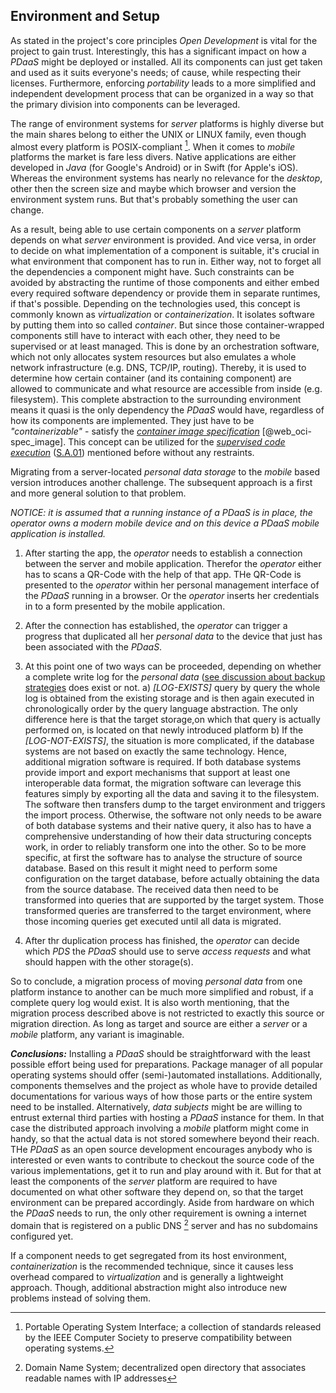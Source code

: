 ## Environment and Setup



As stated in the project's core principles *Open Development* is vital for the project to gain 
trust. Interestingly, this has a significant impact on how a *PDaaS* might be deployed or installed. 
All its components can just get taken and used as it suits everyone's needs; of cause, while 
respecting their licenses. Furthermore, enforcing *portability* leads to a more simplified and 
independent development process that can be organized in a way so that the primary division into 
components can be leveraged. 

The range of environment systems for *server* platforms is highly diverse but the main shares belong
to either the UNIX or LINUX family, even though almost every platform is POSIX-compliant 
[^abbr_posix]. When it comes to *mobile* platforms the market is fare less divers. Native 
applications are either developed in *Java* (for Google's Android) or in Swift (for Apple's iOS).
Whereas the environment systems has nearly no relevance for the *desktop*, other then the screen 
size and maybe which browser and version the environment system runs. But that's probably something 
the user can change.

As a result, being able to use certain components on a *server* platform depends on what *server* 
environment is provided. And vice versa, in order to decide on what implementation of a component is 
suitable, it's crucial in what environment that component has to run in. Either way, not to forget 
all the dependencies a component might have.
Such constraints can be avoided by abstracting the runtime of those components and either embed 
every required software dependency or provide them in separate runtimes, if that's possible. 
Depending on the technologies used, this concept is commonly known as *virtualization* or 
*containerization*. It isolates software by putting them into so called *container*. But since 
those container-wrapped components still have to interact with each other, they need to be 
supervised or at least managed. This is done by an orchestration software, which not only allocates 
system resources but also emulates a whole network infrastructure (e.g. DNS, TCP/IP, routing).
Thereby, it is used to determine how certain container (and its containing component) are allowed 
to communicate and what resource are accessible from inside (e.g. filesystem). This complete 
abstraction to the surrounding environment means it quasi is the only dependency the *PDaaS* would
have, regardless of how its components are implemented. They just have to be *"containerizable"* - 
satisfy the *[container image specification](#link-container)* [@web_oci-spec_image].
This concept can be utilized for the *[supervised code execution](#supervised-data-access)* 
([S.A.01](#sa01)) mentioned before without any restraints.
 
Migrating from a server-located *personal data storage* to the *mobile* based version introduces 
another challenge. The subsequent approach is a first and more general solution to that problem.

*NOTICE: it is assumed that a running instance of a *PDaaS* is in place, the *operator* owns a 
modern mobile device and on this device a *PDaaS* mobile application is installed.*

1.  After starting the app, the *operator* needs to establish a connection between the server and
    mobile application. Therefor the *operator* either has to scans a QR-Code with the help of that
    app. THe QR-Code is presented to the *operator* within her personal management interface of the 
    *PDaaS* running in a browser. Or the *operator* inserts her credentials in to a form presented
    by the mobile application.

2.  After the connection has established, the *operator* can trigger a progress that duplicated
    all her *personal data* to the device that just has been associated with the *PDaaS*.
    
3.  At this point one of two ways can be proceeded, depending on whether a complete write log
    for the *personal data* ([see discussion about backup strategies](#data) does 
    exist or not.
    a)  *[LOG-EXISTS]* query by query the whole log is obtained from the existing storage and is
        then again executed in chronologically order by the query language abstraction. The only 
        difference here is that the target storage,on which that query is actually performed on, is 
        located on that newly introduced platform
    b)  If the *[LOG-NOT-EXISTS]*, the situation is more complicated, if the database systems are 
        not based on exactly the same technology. Hence, additional migration software is required. 
        If both database systems provide import and export mechanisms that support at least one 
        interoperable data format, the migration software can leverage this features simply by 
        exporting all the data and saving it to the filesystem. The software then transfers dump
        to the target environment and triggers the import process.
        Otherwise, the software not only needs to be aware of both database systems and their native 
        query, it also has to have a comprehensive understanding of how their data structuring 
        concepts work, in order to reliably transform one into the other. So to be more specific, at 
        first the software has to analyse the structure of source database. Based on this result it 
        might need to perform some configuration on the target database, before actually obtaining 
        the data from the source database. The received data then need to be transformed into 
        queries that are supported by the target system. Those transformed queries are transferred
        to the target environment, where those incoming queries get executed until all data is
        migrated.

5.  After thr duplication process has finished, the *operator* can decide which *PDS* the *PDaaS*
    should use to serve *access requests* and what should happen with the other storage(s).

So to conclude, a migration process of moving *personal data* from one platform instance to another
can be much more simplified and robust, if a complete query log would exist. It is also worth 
mentioning, that the migration process described above is not restricted to exactly this source or 
migration direction. As long as target and source are either a *server* or a *mobile* platform, 
any variant is imaginable.
 


*__Conclusions:__*
Installing a *PDaaS* should be straightforward with the least possible effort being used for 
preparations. Package manager of all popular operating systems should offer (semi-)automated 
installations. Additionally, components themselves and the project as whole have to provide detailed 
documentations for various ways of how those parts or the entire system need to be installed.
Alternatively, *data subjects* might be are willing to entrust external third parties with hosting 
a *PDaaS* instance for them. In that case the distributed approach involving a *mobile* 
platform might come in handy, so that the actual data is not stored somewhere beyond their reach.
THe *PDaaS* as an open source development encourages anybody who is interested or even wants to 
contribute to checkout the source code of the various implementations, get it to run and play around 
with it. But for that at least the components of the *server* platform are required to have 
documented on what other software they depend on, so that the target environment can be prepared 
accordingly.
Aside from hardware on which the *PDaaS* needs to run, the only other requirement is owning a
internet domain that is registered on a public DNS [^abbr_dns] server and has no subdomains 
configured yet.

If a component needs to get segregated from its host environment, *containerization* is the 
recommended technique, since it causes less overhead compared to *virtualization* and is generally 
a lightweight approach. Though, additional abstraction might also introduce new problems instead of 
solving them.



[^abbr_posix]: Portable Operating System Interface; a collection of standards released by the IEEE 
    Computer Society to preserve compatibility between operating systems.
    
[^abbr_dns]: Domain Name System; decentralized open directory that associates readable names with IP 
    addresses

